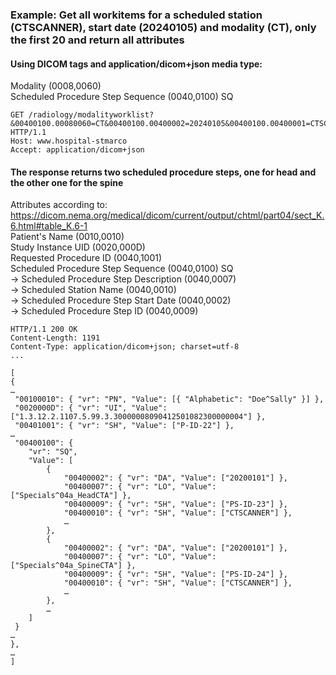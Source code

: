 ### Example: Get all workitems for a scheduled station (CTSCANNER), start date (20240105) and modality (CT), only the first 20 and return all attributes

#### Using DICOM tags and application/dicom+json media type:
Modality (0008,0060)  
Scheduled Procedure Step Sequence (0040,0100) SQ       

```http
GET /radiology/modalityworklist?&00400100.00080060=CT&00400100.00400002=20240105&00400100.00400001=CTSCANNER&limit=20&offset=0&includefield=all HTTP/1.1
Host: www.hospital-stmarco
Accept: application/dicom+json
```

#### The response returns two scheduled procedure steps, one for head and the other one for the spine
Attributes according to: https://dicom.nema.org/medical/dicom/current/output/chtml/part04/sect_K.6.html#table_K.6-1  
Patient's Name (0010,0010)  
Study Instance UID (0020,000D)  
Requested Procedure ID (0040,1001)  
Scheduled Procedure Step Sequence (0040,0100) SQ   
-> Scheduled Procedure Step Description (0040,0007)  
-> Scheduled Station Name (0040,0010)  
-> Scheduled Procedure Step Start Date (0040,0002)   
-> Scheduled Procedure Step ID (0040,0009)  

```http
HTTP/1.1 200 OK
Content-Length: 1191
Content-Type: application/dicom+json; charset=utf-8
...

[
{
…
 "00100010": { "vr": "PN", "Value": [{ "Alphabetic": "Doe^Sally" }] },
 "0020000D": { "vr": "UI", "Value": ["1.3.12.2.1107.5.99.3.30000008090412501082300000004"] },
 "00401001": { "vr": "SH", "Value": ["P-ID-22"] },
…
 "00400100": { 
    "vr": "SQ",
    "Value": [
        {
            "00400002": { "vr": "DA", "Value": ["20200101"] },
            "00400007": { "vr": "LO", "Value": ["Specials^04a_HeadCTA"] },
            "00400009": { "vr": "SH", "Value": ["PS-ID-23"] },
            "00400010": { "vr": "SH", "Value": ["CTSCANNER"] },
            …
        },
        {
            "00400002": { "vr": "DA", "Value": ["20200101"] },
            "00400007": { "vr": "LO", "Value": ["Specials^04a_SpineCTA"] },
            "00400009": { "vr": "SH", "Value": ["PS-ID-24"] },            
            "00400010": { "vr": "SH", "Value": ["CTSCANNER"] },
            …
        },
        …
    ]
 }
…
},
…
] 
```